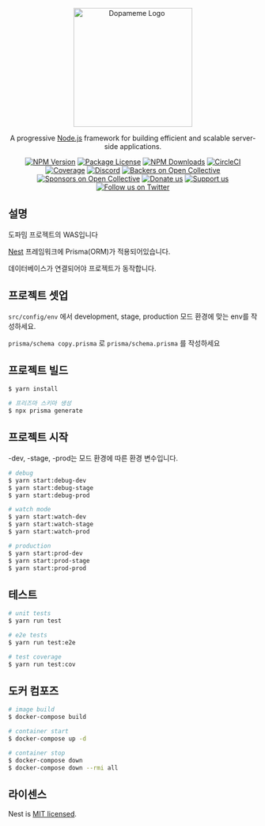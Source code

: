 <p align="center">
  <a href="https://nestjs.com/" target="blank"><img src="https://github.com/user-attachments/assets/e2fbbfe8-7cd9-4f3f-8ab4-bb5d7e4047ff" width="240" alt="Dopameme Logo" /></a>
</p>

<p align="center">A progressive <a href="http://nodejs.org" target="_blank">Node.js</a> framework for building efficient and scalable server-side applications.</p>
    <p align="center">
<a href="https://www.npmjs.com/~nestjscore" target="_blank"><img src="https://img.shields.io/npm/v/@nestjs/core.svg" alt="NPM Version" /></a>
<a href="https://www.npmjs.com/~nestjscore" target="_blank"><img src="https://img.shields.io/npm/l/@nestjs/core.svg" alt="Package License" /></a>
<a href="https://www.npmjs.com/~nestjscore" target="_blank"><img src="https://img.shields.io/npm/dm/@nestjs/common.svg" alt="NPM Downloads" /></a>
<a href="https://circleci.com/gh/nestjs/nest" target="_blank"><img src="https://img.shields.io/circleci/build/github/nestjs/nest/master" alt="CircleCI" /></a>
<a href="https://coveralls.io/github/nestjs/nest?branch=master" target="_blank"><img src="https://coveralls.io/repos/github/nestjs/nest/badge.svg?branch=master#9" alt="Coverage" /></a>
<a href="https://discord.gg/G7Qnnhy" target="_blank"><img src="https://img.shields.io/badge/discord-online-brightgreen.svg" alt="Discord"/></a>
<a href="https://opencollective.com/nest#backer" target="_blank"><img src="https://opencollective.com/nest/backers/badge.svg" alt="Backers on Open Collective" /></a>
<a href="https://opencollective.com/nest#sponsor" target="_blank"><img src="https://opencollective.com/nest/sponsors/badge.svg" alt="Sponsors on Open Collective" /></a>
  <a href="https://paypal.me/kamilmysliwiec" target="_blank"><img src="https://img.shields.io/badge/Donate-PayPal-ff3f59.svg" alt="Donate us"/></a>
    <a href="https://opencollective.com/nest#sponsor"  target="_blank"><img src="https://img.shields.io/badge/Support%20us-Open%20Collective-41B883.svg" alt="Support us"></a>
  <a href="https://twitter.com/nestframework" target="_blank"><img src="https://img.shields.io/twitter/follow/nestframework.svg?style=social&label=Follow" alt="Follow us on Twitter"></a>
</p>
  <!--[![Backers on Open Collective](https://opencollective.com/nest/backers/badge.svg)](https://opencollective.com/nest#backer)
  [![Sponsors on Open Collective](https://opencollective.com/nest/sponsors/badge.svg)](https://opencollective.com/nest#sponsor)-->

## 설명

도파밈 프로젝트의 WAS입니다

[Nest](https://github.com/nestjs/nest) 프레임워크에 Prisma(ORM)가 적용되어있습니다.

데이터베이스가 연결되어야 프로젝트가 동작합니다.

## 프로젝트 셋업

`src/config/env` 에서 development, stage, production 모드 환경에 맞는 env를 작성하세요.

`prisma/schema copy.prisma` 로 `prisma/schema.prisma` 를 작성하세요

## 프로젝트 빌드

```bash
$ yarn install

# 프리즈마 스키마 생성
$ npx prisma generate
```

## 프로젝트 시작

-dev, -stage, -prod는 모드 환경에 따른 환경 변수입니다.

```bash
# debug
$ yarn start:debug-dev
$ yarn start:debug-stage
$ yarn start:debug-prod

# watch mode
$ yarn start:watch-dev
$ yarn start:watch-stage
$ yarn start:watch-prod

# production
$ yarn start:prod-dev
$ yarn start:prod-stage
$ yarn start:prod-prod
```

## 테스트

```bash
# unit tests
$ yarn run test

# e2e tests
$ yarn run test:e2e

# test coverage
$ yarn run test:cov
```

## 도커 컴포즈

```bash
# image build
$ docker-compose build

# container start
$ docker-compose up -d

# container stop
$ docker-compose down
$ docker-compose down --rmi all
```

## 라이센스

Nest is [MIT licensed](https://github.com/nestjs/nest/blob/master/LICENSE).

[circleci-image]: https://img.shields.io/circleci/build/github/nestjs/nest/master?token=abc123def456
[circleci-url]: https://circleci.com/gh/nestjs/nest
